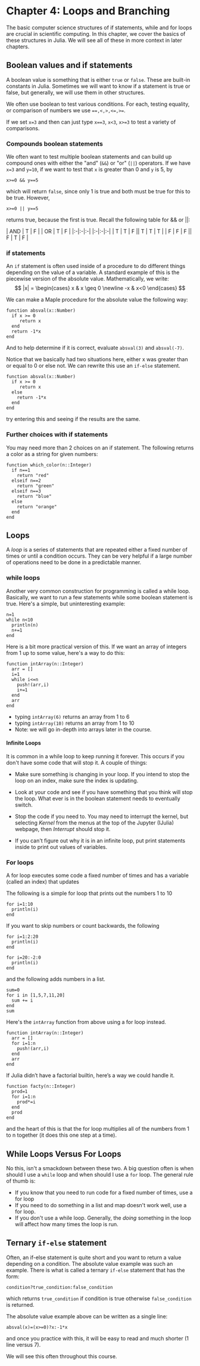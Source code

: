 Chapter 4: Loops and Branching
=============

The basic computer science structures of if statements, while and for loops are crucial in scientific computing. In this chapter, we cover the basics of these structures in Julia.  We will see all of these in more context in later chapters.  

Boolean values and  if statements
------
A boolean value is something that is either `true` or `false`.  These are built-in constants in Julia.  Sometimes we will want to know if a statement is true or false, but generally, we will use them in other structures.

We often use boolean to test various conditions.  For each, testing equality, or comparison of numbers we use `==,<,>,<=,>=`.

If we set `x=3` and then can just type `x==3`, `x<3`, `x>=3` to test a variety of comparisons.  

### Compounds boolean statements

We often want to test multiple boolean statements and can build up compound ones with either the "and" (`&&`) or "or" (`||`) operators.  If we have `x=3` and `y=10`, if we want to test that `x` is greater than 0 and `y` is 5, by
```
x>=0 && y==5
```

which will return `false`, since only 1 is true and both must be true for this to be true.  However,
```
x>=0 || y==5
```

returns true, because the first is true.  Recall the following table for && or ||:


| AND | T | F | | OR | T | F |
|:-|:-|:-| |:-|:-|:-|
| T  | T | F || T | T | T |
| F | F | F || F | T | F |




### if statements

An `if` statement is often used inside of a procedure to do different things depending on the value of a variable.  A standard example of this is the piecewise version of the absolute value.  Mathematically, we write:
$$ |x| = \begin{cases} x & x \geq 0 \newline
-x & x<0
\end{cases} $$

We can make a Maple procedure for the absolute value the following way:

```
function absval(x::Number)
  if x >= 0
     return x
  end
  return -1*x
end
```

And to help determine if it is correct, evaluate `absval(3)` and `absval(-7)`.  

Notice that we basically had two situations here, either x was greater than or equal to 0 or else not.  We can rewrite this use an `if-else` statement.

```
function absval(x::Number)
  if x >= 0
     return x
  else
    return -1*x
  end
end
```

try entering this and seeing if the results are the same.

### Further choices with if statements

You may need more than 2 choices on an if statement.  The following returns a color as a string for given numbers:

```
function which_color(n::Integer)
  if n==1
    return "red"
  elseif n==2
    return "green"
  elseif n==3
    return "blue"
  else
    return "orange"
  end
end
```




Loops
-----
A *loop* is a series of statements that are repeated either a fixed number of times or until a condition occurs.  They can be very helpful if a large number of operations need to be done in a predictable manner.  


### while loops

Another very common construction for programming is called a while loop.  Basically, we want to run a few statements while some boolean statement is true.  Here's a simple, but uninteresting example:

```
n=1
while n<10
  println(n)
  n+=1
end
```

Here is a bit more practical version of this.  If we want an array of integers from 1 up to some value, here's a way to do this:

```
function intArray(n::Integer)
  arr = []
  i=1
  while i<=n
    push!(arr,i)
    i+=1
  end
  arr
end
```

* typing `intArray(6)` returns an array from 1 to 6
* typing `intArray(10)` returns an array from 1 to 10
* Note: we will go in-depth into arrays later in the course.



#### Infinite Loops

It is common in a while loop to keep running it forever.  This occurs if you don't have some code that will stop it.  A couple of things:

* Make sure something is changing in your loop.  If you intend to stop the loop on an index, make sure the index is updating.  

* Look at your code and see if you have something that you think will stop the loop.  What ever is in the boolean statement needs to eventually switch.

* Stop the code if you need to.  You may need to interrupt the kernel, but selecting *Kernel* from the menus at the top of the Jupyter (IJulia) webpage, then *Interrupt* should stop it.

* If you can't figure out why it is in an infinite loop, put print statements inside to print out values of variables.  



### For loops

A for loop executes some code a fixed number of times and has a variable (called an index) that updates

The following is a simple for loop that prints out the numbers 1 to 10
```
for i=1:10
  println(i)
end
```

If you want to skip numbers or count backwards, the following
```
for i=1:2:20
  println(i)
end
```

```
for i=20:-2:0
  println(i)
end
```

and the following adds numbers in a list.

```
sum=0
for i in [1,5,7,11,20]
  sum += i
end
sum
```


Here's the `intArray` function from above using a for loop instead.

```
function intArray(n::Integer)
  arr = []
  for i=1:n
    push!(arr,i)
  end
  arr
end
```


If Julia didn&#8217;t have a factorial builtin, here&#8217;s a way we could handle it.

```
function facty(n::Integer)
  prod=1
  for i=1:n
    prod*=i
  end
  prod
end
```

and the heart of this is that the for loop multiplies all of the numbers from 1 to n together (it does this one step at a time).  


While Loops Versus For Loops
-----

No this, isn't a smackdown between these two.  A big question often is when should I use a `while` loop and when should I use a `for` loop.  The general rule of thumb is:

* If you know that you need to run code for a fixed number of times, use a for loop
* If you need to do something in a list and map doesn't work well, use a for loop.
* If you don't use a while loop.  Generally, the *doing* something in the loop will affect how many times the loop is run.  


Ternary `if-else` statement
------

Often, an if-else statement is quite short and you want to return a value depending on a condition.  The absolute value example was such an example.  There is what is called a ternary `if-else` statement that has the form:

```
condition?true_condition:false_condition
```

which returns `true_condition` if condition is true otherwise `false_condition` is returned.  

The absolute value example above can be written as a single line:

```
absval(x)=(x>=0)?x:-1*x
```

and once you practice with this, it will be easy to read and much shorter (1 line versus 7).

We will see this often throughout this course.  
